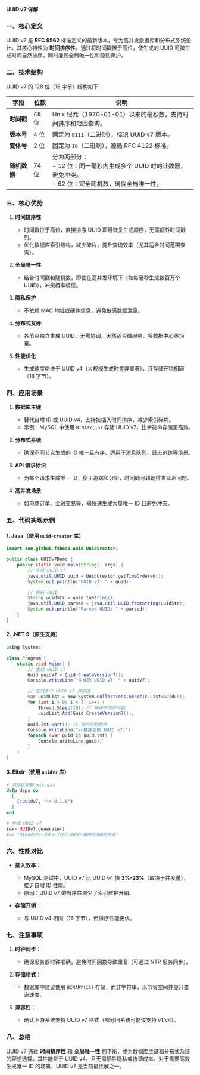 **UUID v7 详解**

### **一、核心定义**
UUID v7 是 **RFC 9562** 标准定义的最新版本，专为高并发数据库和分布式系统设计。其核心特性为 **时间排序性**，通过将时间戳置于高位，使生成的 UUID 可按生成时间自然排序，同时兼顾全局唯一性和隐私保护。

### **二、技术结构**
UUID v7 的 128 位（16 字节）结构如下：

| **字段**   | **位数** | **说明**                                                               |
|----------|--------|----------------------------------------------------------------------|
| **时间戳**  | 48 位   | Unix 纪元（1970-01-01）以来的毫秒数，支持时间排序和范围查询。                               |
| **版本号**  | 4 位    | 固定为 `0111`（二进制），标识 UUID v7 版本。                                       |
| **变体号**  | 2 位    | 固定为 `10`（二进制），遵循 RFC 4122 标准。                                        |
| **随机数据** | 74 位   | 分为两部分：<br>- 12 位：同一毫秒内生成多个 UUID 时的计数器，避免冲突。<br>- 62 位：完全随机数，确保全局唯一性。 |

### **三、核心优势**
1. **时间排序性**
    - 时间戳位于高位，直接排序 UUID 即可恢复生成顺序，无需额外时间戳列。
    - 优化数据库索引结构，减少碎片，提升查询效率（尤其适合时间范围查询）。

2. **全局唯一性**
    - 结合时间戳和随机数，即使在高并发环境下（如每毫秒生成数百万个 UUID），冲突概率极低。

3. **隐私保护**
    - 不依赖 MAC 地址或硬件信息，避免敏感数据泄露。

4. **分布式友好**
    - 各节点独立生成 UUID，无需协调，天然适合微服务、多数据中心等场景。

5. **性能优化**
    - 生成速度略快于 UUID v4（大规模生成时差异显著），且存储开销相同（16 字节）。

### **四、应用场景**
1. **数据库主键**
    - 替代自增 ID 或 UUID v4，支持按插入时间排序，减少索引碎片。
    - 示例：MySQL 中使用 `BINARY(16)` 存储 UUID v7，比字符串存储更高效。

2. **分布式系统**
    - 确保不同节点生成的 ID 唯一且有序，适用于消息队列、日志追踪等场景。

3. **API 请求标识**
    - 为每个请求生成唯一 ID，便于追踪和分析，时间戳可辅助排查延迟问题。

4. **高并发场景**
    - 如电商订单、金融交易等，需快速生成大量唯一 ID 且避免冲突。

### **五、代码实现示例**
#### **1. Java（使用 `uuid-creator` 库）**
```java
import com.github.f4b6a3.uuid.UuidCreator;

public class UUIDv7Demo {
    public static void main(String[] args) {
        // 生成 UUID v7
        java.util.UUID uuid = UuidCreator.getTimeOrdered();
        System.out.println("UUID v7: " + uuid);

        // 解析 UUID
        String uuidStr = uuid.toString();
        java.util.UUID parsed = java.util.UUID.fromString(uuidStr);
        System.out.println("Parsed UUID: " + parsed);
    }
}
```

#### **2. .NET 9（原生支持）**
```csharp
using System;

class Program {
    static void Main() {
        // 生成 UUID v7
        Guid uuidV7 = Guid.CreateVersion7();
        Console.WriteLine("生成的 UUID v7: " + uuidV7);

        // 生成多个 UUID v7 并排序
        var uuidList = new System.Collections.Generic.List<Guid>();
        for (int i = 0; i < 5; i++) {
            Thread.Sleep(10); // 确保不同时间戳
            uuidList.Add(Guid.CreateVersion7());
        }
        uuidList.Sort(); // 按时间戳排序
        Console.WriteLine("\n排序后的 UUID v7:");
        foreach (var guid in uuidList) {
            Console.WriteLine(guid);
        }
    }
}
```

#### **3. Elixir（使用 `uuidv7` 库）**
```elixir
# 添加依赖到 mix.exs
defp deps do
  [
    {:uuidv7, "~> 0.1.0"}
  ]
end

# 生成 UUID v7
iex> UUIDv7.generate()
#=> "018d4a9a-7b6a-7c6d-8000-000000000000"
```

### **六、性能对比**
- **插入效率**：
    - MySQL 测试中，UUID v7 比 UUID v4 快 **3%-23%**（取决于并发量），接近自增 ID 性能。
    - 原因：UUID v7 的有序性减少了索引维护开销。

- **存储开销**：
    - 与 UUID v4 相同（16 字节），但排序性能更优。

### **七、注意事项**
1. **时钟同步**：
    - 确保服务器时钟准确，避免时间回拨导致重复（可通过 NTP 服务同步）。

2. **存储格式**：
    - 数据库中建议使用 `BINARY(16)` 存储，而非字符串，以节省空间并提升查询速度。

3. **兼容性**：
    - 确认下游系统支持 UUID v7 格式（部分旧系统可能仅支持 v1/v4）。

### **八、总结**
UUID v7 通过 **时间排序性** 和 **全局唯一性** 的平衡，成为数据库主键和分布式系统的理想选择。其性能优于 UUID v4，且无需牺牲隐私或协调成本。对于需要高效生成唯一 ID 的场景，UUID v7 是当前最优解之一。